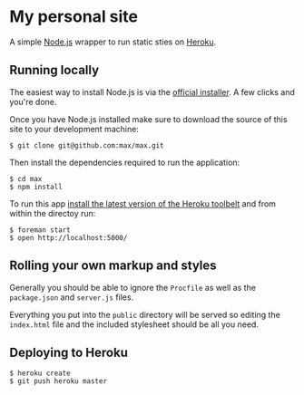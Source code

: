 # My personal site

A simple [Node.js] wrapper to run static sties on [Heroku].

## Running locally

The easiest way to install Node.js is via the [official installer][Node.js]. A
few clicks and you're done.

Once you have Node.js installed make sure to download the source of this site
to your development machine:

```
$ git clone git@github.com:max/max.git
```

Then install the dependencies required to run the application:

```
$ cd max
$ npm install
```

To run this app [install the latest version of the Heroku toolbelt][toolbelt]
and from within the directoy run:

```
$ foreman start
$ open http://localhost:5000/
```

## Rolling your own markup and styles

Generally you should be able to ignore the `Procfile` as well as the
`package.json` and `server.js` files.

Everything you put into the `public` directory will be served so editing the
`index.html` file and the included stylesheet should be all you need.

## Deploying to Heroku

```
$ heroku create
$ git push heroku master
```

[Node.js]: http://nodejs.org/
[Heroku]: https://www.heroku.com/
[toolbelt]: https://toolbelt.heroku.com/
[Homebrew]: http://mxcl.github.io/homebrew/

